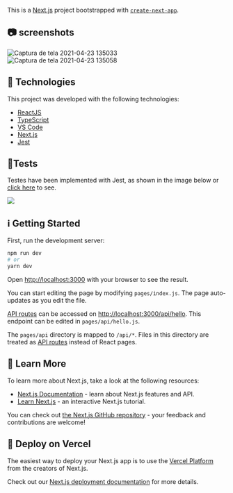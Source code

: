 This is a [Next.js](https://nextjs.org/) project bootstrapped with [`create-next-app`](https://github.com/vercel/next.js/tree/canary/packages/create-next-app).

## 📷 screenshots

![Captura de tela 2021-04-23 135033](https://user-images.githubusercontent.com/43748428/115904405-1955a100-a43b-11eb-99da-6440ea709922.png)
![Captura de tela 2021-04-23 135058](https://user-images.githubusercontent.com/43748428/115904408-19ee3780-a43b-11eb-953f-58744ec060d1.png)

## :rocket: Technologies

This project was developed with the following technologies:

- [ReactJS](https://pt-br.reactjs.org/)
- [TypeScript](https://www.typescriptlang.org/)
- [VS Code](https://code.visualstudio.com/)
- [Next.js](https://nextjs.org/)
- [Jest](https://jestjs.io/pt-BR/)

## 🧪Tests

<P>Testes have been implemented with Jest, as shown in the image below or <a href="https://cesarzxk.github.io/Movit/components/index.html">click here</a> to see.</p>

<img src="https://res.cloudinary.com/da91uwz7j/image/upload/v1649430905/movit/Captura_de_tela_2022-04-07_195932_p4tnfc_tefvgr.png" />

## :information_source: Getting Started

First, run the development server:

```bash
npm run dev
# or
yarn dev
```

Open [http://localhost:3000](http://localhost:3000) with your browser to see the result.

You can start editing the page by modifying `pages/index.js`. The page auto-updates as you edit the file.

[API routes](https://nextjs.org/docs/api-routes/introduction) can be accessed on [http://localhost:3000/api/hello](http://localhost:3000/api/hello). This endpoint can be edited in `pages/api/hello.js`.

The `pages/api` directory is mapped to `/api/*`. Files in this directory are treated as [API routes](https://nextjs.org/docs/api-routes/introduction) instead of React pages.

## :bookmark: Learn More

To learn more about Next.js, take a look at the following resources:

- [Next.js Documentation](https://nextjs.org/docs) - learn about Next.js features and API.
- [Learn Next.js](https://nextjs.org/learn) - an interactive Next.js tutorial.

You can check out [the Next.js GitHub repository](https://github.com/vercel/next.js/) - your feedback and contributions are welcome!

## :seedling: Deploy on Vercel

The easiest way to deploy your Next.js app is to use the [Vercel Platform](https://vercel.com/new?utm_medium=default-template&filter=next.js&utm_source=create-next-app&utm_campaign=create-next-app-readme) from the creators of Next.js.

Check out our [Next.js deployment documentation](https://nextjs.org/docs/deployment) for more details.
